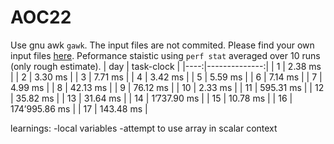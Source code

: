 # AOC22
Use gnu awk `gawk`. The input files are not commited. Please find your own input
files [here](https://adventofcode.com/). Peformance staistic using `perf stat`
averaged over 10 runs (only rough estimate).
| day |    task-clock |
|----:|--------------:|
|   1 |       2.38 ms |
|   2 |       3.30 ms |
|   3 |       7.71 ms |
|   4 |       3.42 ms |
|   5 |       5.59 ms |
|   6 |       7.14 ms |
|   7 |       4.99 ms |
|   8 |      42.13 ms |
|   9 |      76.12 ms |
|  10 |       2.33 ms |
|  11 |     595.31 ms |
|  12 |      35.82 ms |
|  13 |      31.64 ms |
|  14 |   1’737.90 ms |
|  15 |      10.78 ms |
|  16 | 174’995.86 ms |
|  17 |     143.48 ms |


learnings:
-local variables
-attempt to use array in scalar context
